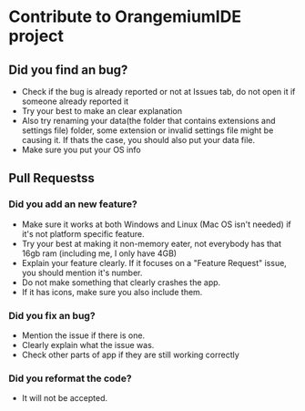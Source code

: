 # Contribute to OrangemiumIDE project
## Did you find an bug?
* Check if the bug is already reported or not at Issues tab, do not open it if someone already reported it
* Try your best to make an clear explanation
* Also try renaming your data(the folder that contains extensions and settings file) folder, some extension or invalid settings file might be causing it. If thats the case, you should also put your data file.
* Make sure you put your OS info
## Pull Requestss
### Did you add an new feature?
* Make sure it works at both Windows and Linux (Mac OS isn't needed) if it's not platform specific feature.
* Try your best at making it non-memory eater, not everybody has that 16gb ram (including me, I only have 4GB)
* Explain your feature clearly. If it focuses on a "Feature Request" issue, you should mention it's number.
* Do not make something that clearly crashes the app.
* If it has icons, make sure you also include them.
### Did you fix an bug?
* Mention the issue if there is one.
* Clearly explain what the issue was.
* Check other parts of app if they are still working correctly
### Did you reformat the code?
* It will not be accepted.
